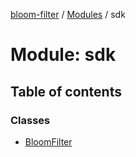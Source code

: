 [bloom-filter](../README.md) / [Modules](../modules.md) / sdk

# Module: sdk

## Table of contents

### Classes

- [BloomFilter](../classes/sdk.BloomFilter.md)
